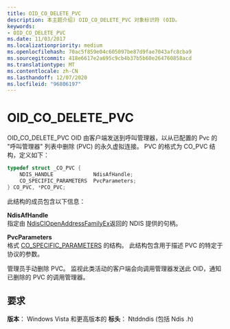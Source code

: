 ```yaml
---
title: OID_CO_DELETE_PVC
description: 本主题介绍) OID_CO_DELETE_PVC 对象标识符 (OID。
keywords:
- OID_CO_DELETE_PVC
ms.date: 11/03/2017
ms.localizationpriority: medium
ms.openlocfilehash: 70ac5f859e04c605097be87d9fae7043afc8cba9
ms.sourcegitcommit: 418e6617e2a695c9cb4b37b5b60e264760858acd
ms.translationtype: MT
ms.contentlocale: zh-CN
ms.lasthandoff: 12/07/2020
ms.locfileid: "96806197"
---
```

# <a name="oid_co_delete_pvc"></a>OID_CO_DELETE_PVC

OID_CO_DELETE_PVC OID 由客户端发送到呼叫管理器，以从已配置的 Pvc 的 "呼叫管理器" 列表中删除 (PVC) 的永久虚拟连接。 PVC 的格式为 CO_PVC 结构，定义如下：

```c++
typedef struct _CO_PVC {
    NDIS_HANDLE             NdisAfHandle;
    CO_SPECIFIC_PARAMETERS  PvcParameters;
} CO_PVC, *PCO_PVC;
``` 

此结构的成员包含以下信息：

**NdisAfHandle**  
指定由 [NdisClOpenAddressFamilyEx](/windows-hardware/drivers/ddi/ndis/nf-ndis-ndisclopenaddressfamilyex)返回的 NDIS 提供的句柄。

**PvcParameters**  
格式 [CO_SPECIFIC_PARAMETERS](/windows-hardware/drivers/ddi/ndis/nf-ndis-ndisclopenaddressfamilyex) 的结构。 此结构包含用于描述 PVC 的特定于协议的参数。

管理员手动删除 PVC。 监视此类活动的客户端会向调用管理器发送此 OID，通知已删除的 PVC 的调用管理器。

## <a name="requirements"></a>要求

**版本**： Windows Vista 和更高版本的 **标头**： Ntddndis (包括 Ndis .h) 
